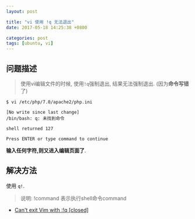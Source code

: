 ```yaml
---
layout: post

title: "vi 使用 !q 无法退出"
date: 2017-05-18 14:25:38 +0800

categories: post
tags: [ubuntu, vi]
---
```


## 问题描述
>使用vi编辑文件的时候, 使用`!q`强制退出, 结果无法强制退出. (因为**命令写错**了)

```
$ vi /etc/php/7.0/apache2/php.ini

[No write since last change]
/bin/bash: q: 未找到命令

shell returned 127

Press ENTER or type command to continue
```
**输入任何字符,则又进入编辑页面了**.

## 解决方法

使用 `q!`.

>说明: !command 表示执行shell命令command 

- [Can't exit Vim with :!q \[closed\]](https://unix.stackexchange.com/questions/253373/cant-exit-vim-with-q/253374)

